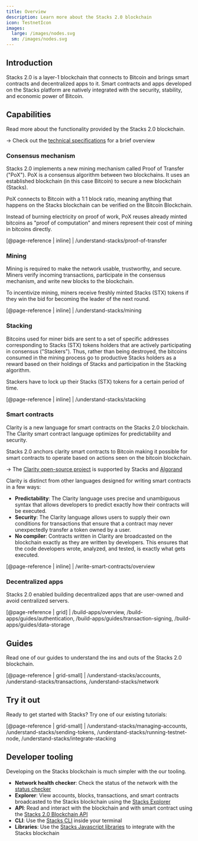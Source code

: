 ```yaml
---
title: Overview
description: Learn more about the Stacks 2.0 blockchain
icon: TestnetIcon
images:
  large: /images/nodes.svg
  sm: /images/nodes.svg
---
```


## Introduction

Stacks 2.0 is a layer-1 blockchain that connects to Bitcoin and brings smart contracts and decentralized apps to it.
Smart contracts and apps developed on the Stacks platform are natively integrated with the security, stability, and economic power of Bitcoin.

## Capabilities

Read more about the functionality provided by the Stacks 2.0 blockchain.

-> Check out the [technical specifications](/understand-stacks/technical-specs) for a brief overview

### Consensus mechanism

Stacks 2.0 implements a new mining mechanism called Proof of Transfer ("PoX").
PoX is a consensus algorithm between two blockchains. It uses an established blockchain (in this case Bitcoin) to secure a new blockchain (Stacks).

PoX connects to Bitcoin with a 1:1 block ratio, meaning anything that happens on the Stacks blockchain can be verified on the Bitcoin Blockchain.

Instead of burning electricity on proof of work, PoX reuses already minted bitcoins as "proof of computation" and
miners represent their cost of mining in bitcoins directly.

[@page-reference | inline]
| /understand-stacks/proof-of-transfer

### Mining

Mining is required to make the network usable, trustworthy, and secure. Miners verify incoming transactions, participate in the consensus mechanism, and write new blocks to the blockchain.

To incentivize mining, miners receive freshly minted Stacks (STX) tokens if they win the bid for becoming the leader of the next round.

[@page-reference | inline]
| /understand-stacks/mining

### Stacking

Bitcoins used for miner bids are sent to a set of specific addresses corresponding to Stacks
(STX) tokens holders that are actively participating in consensus ("Stackers"). Thus, rather than being
destroyed, the bitcoins consumed in the mining process go to productive Stacks holders as a
reward based on their holdings of Stacks and participation in the Stacking algorithm.

Stackers have to lock up their Stacks (STX) tokens for a certain period of time.

[@page-reference | inline]
| /understand-stacks/stacking

### Smart contracts

Clarity is a new language for smart contracts on the Stacks 2.0 blockchain. The Clarity smart contract language optimizes
for predictability and security.

Stacks 2.0 anchors clarity smart contracts to Bitcoin making it possible for smart contracts to operate based on actions seen on the bitcoin blockchain.

-> The [Clarity open-source project](https://clarity-lang.org/) is supported by Stacks and [Algorand](https://www.algorand.com/)

Clarity is distinct from other languages designed for writing smart contracts in a few ways:

- **Predictability**: The Clarity language uses precise and unambiguous syntax that allows developers to predict exactly how their contracts will be executed.
- **Security**: The Clarity language allows users to supply their own conditions for transactions that ensure that a contract may never unexpectedly transfer a token owned by a user.
- **No compiler**: Contracts written in Clarity are broadcasted on the blockchain exactly as they are written by developers. This ensures that the code developers wrote, analyzed, and tested, is exactly what gets executed.

[@page-reference | inline]
| /write-smart-contracts/overview

### Decentralized apps

Stacks 2.0 enabled building decentralized apps that are user-owned and avoid centralized servers.

[@page-reference | grid]
| /build-apps/overview, /build-apps/guides/authentication, /build-apps/guides/transaction-signing, /build-apps/guides/data-storage

## Guides

Read one of our guides to understand the ins and outs of the Stacks 2.0 blockchain.

[@page-reference | grid-small]
| /understand-stacks/accounts, /understand-stacks/transactions, /understand-stacks/network

## Try it out

Ready to get started with Stacks? Try one of our existing tutorials:

[@page-reference | grid-small]
| /understand-stacks/managing-accounts, /understand-stacks/sending-tokens, /understand-stacks/running-testnet-node, /understand-stacks/integrate-stacking

## Developer tooling

Developing on the Stacks blockchain is much simpler with the our tooling.

- **Network health checker**: Check the status of the network with the [status checker](/understand-stacks/network#health-check)
- **Explorer**: View accounts, blocks, transactions, and smart contracts broadcasted to the Stacks blockchain using the [Stacks Explorer](https://explorer.stacks.co/)
- **API**: Read and interact with the blockchain and with smart contract using the [Stacks 2.0 Blockchain API](/understand-stacks/stacks-blockchain-api)
- **CLI**: Use the [Stacks CLI](/understand-stacks/command-line-interface) inside your terminal
- **Libraries**: Use the [Stacks Javascript libraries](https://blockstack.github.io/stacks.js/) to integrate with the Stacks blockchain
